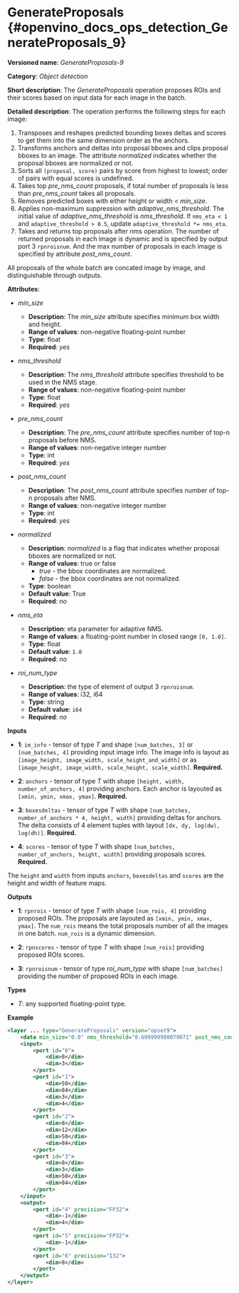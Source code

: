 # GenerateProposals {#openvino_docs_ops_detection_GenerateProposals_9}

**Versioned name**: *GenerateProposals-9*

**Category**: *Object detection*

**Short description**: The *GenerateProposals* operation proposes ROIs and their scores
based on input data for each image in the batch.

**Detailed description**: The operation performs the following steps for each image:

1.  Transposes and reshapes predicted bounding boxes deltas and scores to get them into the same dimension order as the
anchors.
2.  Transforms anchors and deltas into proposal bboxes and clips proposal bboxes to an image. The attribute *normalized*
indicates whether the proposal bboxes are normalized or not.
3.  Sorts all `(proposal, score)` pairs by score from highest to lowest; order of pairs with equal scores is undefined.
4.  Takes top *pre_nms_count* proposals, if total number of proposals is less than *pre_nms_count* takes all proposals.
5.  Removes predicted boxes with either height or width < *min_size*.
6.  Applies non-maximum suppression with *adaptive_nms_threshold*. The initial value of *adaptive_nms_threshold* is
*nms_threshold*. If `nms_eta < 1` and `adaptive_threshold > 0.5`, update `adaptive_threshold *= nms_eta`.
7.  Takes and returns top proposals after nms operation. The number of returned proposals in each image is dynamic and is specified by output port 3 `rpnroisnum`. And the max number of proposals in each image is specified by attribute *post_nms_count*.

All proposals of the whole batch are concated image by image, and distinguishable through outputs.

**Attributes**:

* *min_size*

    * **Description**: The *min_size* attribute specifies minimum box width and height.
    * **Range of values**: non-negative floating-point number
    * **Type**: float
    * **Required**: *yes*

* *nms_threshold*

    * **Description**: The *nms_threshold* attribute specifies threshold to be used in the NMS stage.
    * **Range of values**: non-negative floating-point number
    * **Type**: float
    * **Required**: *yes*

* *pre_nms_count*

    * **Description**: The *pre_nms_count* attribute specifies number of top-n proposals before NMS.
    * **Range of values**: non-negative integer number
    * **Type**: int
    * **Required**: *yes*

* *post_nms_count*

    * **Description**: The *post_nms_count* attribute specifies number of top-n proposals after NMS.
    * **Range of values**: non-negative integer number
    * **Type**: int
    * **Required**: *yes*

* *normalized*

    * **Description**: *normalized* is a flag that indicates whether proposal bboxes are normalized or not.
    * **Range of values**: true or false
      * *true* - the bbox coordinates are normalized.
      * *false* - the bbox coordinates are not normalized.
    * **Type**: boolean
    * **Default value**: True
    * **Required**: *no*

* *nms_eta*

    * **Description**: eta parameter for adaptive NMS.
    * **Range of values**: a floating-point number in closed range `[0, 1.0]`.
    * **Type**: float
    * **Default value**: `1.0`
    * **Required**: *no*

* *roi_num_type*

    * **Description**: the type of element of output 3 `rpnroisnum`.
    * **Range of values**: i32, i64
    * **Type**: string
    * **Default value**: `i64`
    * **Required**: *no*

**Inputs**

* **1**: `im_info` - tensor of type *T* and shape `[num_batches, 3]` or `[num_batches, 4]` providing input image info. The image info is layout as `[image_height, image_width, scale_height_and_width]` or as `[image_height, image_width, scale_height, scale_width]`. **Required.**

* **2**: `anchors` - tensor of type *T* with shape `[height, width, number_of_anchors, 4]` providing anchors. Each anchor is layouted as `[xmin, ymin, xmax, ymax]`. **Required.**

* **3**: `boxesdeltas` - tensor of type *T* with shape `[num_batches, number_of_anchors * 4, height, width]` providing deltas for anchors. The delta consists of 4 element tuples with layout `[dx, dy, log(dw), log(dh)]`. **Required.**

* **4**: `scores` - tensor of type *T* with shape `[num_batches, number_of_anchors, height, width]` providing proposals scores.  **Required.**

The `height` and `width` from inputs `anchors`, `boxesdeltas` and `scores` are the height and width of feature maps.

**Outputs**

* **1**: `rpnrois` - tensor of type *T* with shape `[num_rois, 4]` providing proposed ROIs. The proposals are layouted as `[xmin, ymin, xmax, ymax]`. The `num_rois` means the total proposals number of all the images in one batch. `num_rois` is a dynamic dimension.

* **2**: `rpnscores` - tensor of type *T* with shape `[num_rois]` providing proposed ROIs scores.

* **3**: `rpnroisnum` - tensor of type *roi_num_type* with shape `[num_batches]` providing the number of proposed ROIs in each image.

**Types**

* *T*: any supported floating-point type.

**Example**

```xml
<layer ... type="GenerateProposals" version="opset9">
    <data min_size="0.0" nms_threshold="0.699999988079071" post_nms_count="1000" pre_nms_count="1000" roi_num_type="i32"/>
    <input>
        <port id="0">
            <dim>8</dim>
            <dim>3</dim>
        </port>
        <port id="1">
            <dim>50</dim>
            <dim>84</dim>
            <dim>3</dim>
            <dim>4</dim>
        </port>
        <port id="2">
            <dim>8</dim>
            <dim>12</dim>
            <dim>50</dim>
            <dim>84</dim>
        </port>
        <port id="3">
            <dim>8</dim>
            <dim>3</dim>
            <dim>50</dim>
            <dim>84</dim>
        </port>
    </input>
    <output>
        <port id="4" precision="FP32">
            <dim>-1</dim>
            <dim>4</dim>
        </port>
        <port id="5" precision="FP32">
            <dim>-1</dim>
        </port>
        <port id="6" precision="I32">
            <dim>8</dim>
        </port>
    </output>
</layer>
```
